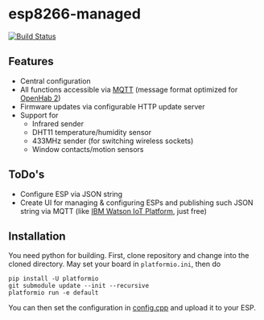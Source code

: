 # esp8266-managed

[![Build Status](https://travis-ci.org/lippertmarkus/esp8266-managed.svg?branch=master)](https://travis-ci.org/lippertmarkus/esp8266-managed)

## Features
- Central configuration
- All functions accessible via [MQTT](http://mqtt.org/) (message format optimized for [OpenHab 2](http://www.openhab.org/))
- Firmware updates via configurable HTTP update server
- Support for 
  - Infrared sender
  - DHT11 temperature/humidity sensor
  - 433MHz sender (for switching wireless sockets)
  - Window contacts/motion sensors

## ToDo's
- Configure ESP via JSON string
- Create UI for managing & configuring ESPs and publishing such JSON string via MQTT (like [IBM Watson IoT Platform](https://developer.ibm.com/recipes/tutorials/run-an-esp8266arduino-as-a-iot-foundation-managed-device/), just free)

## Installation
You need python for building. First, clone repository and change into the cloned directory. May set your board in `platformio.ini`, then do
```
pip install -U platformio
git submodule update --init --recursive
platformio run -e default
```
You can then set the configuration in [config.cpp](src/config.cpp) and upload it to your ESP.
